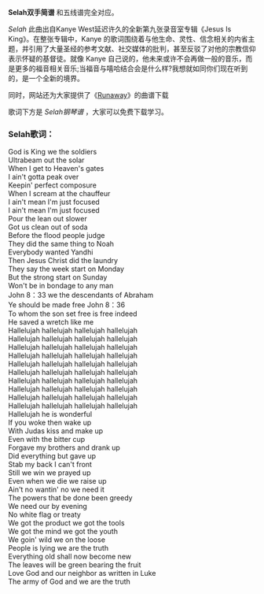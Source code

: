 

**Selah双手简谱** 和五线谱完全对应。

_Selah_ 此曲出自Kanye West延迟许久的全新第九张录音室专辑《Jesus Is King》。在整张专辑中，Kanye
的歌词围绕着与他生命、灵性、信念相关的内省主题，并引用了大量圣经的参考文献、社交媒体的批判，甚至反驳了对他的宗教信仰表示怀疑的基督徒。就像 Kanye
自己说的，他未来或许不会再做一般的音乐，而是更多的福音相关音乐;当福音与嘻哈结合会是什么样?我想就如同你们现在听到的，是一个全新的境界。

同时，网站还为大家提供了《[Runaway](Music-9050-Runaway-Kanye-West.html "Runaway")》的曲谱下载

歌词下方是 _Selah钢琴谱_ ，大家可以免费下载学习。

### Selah歌词：

God is King we the soldiers  
Ultrabeam out the solar  
When I get to Heaven's gates  
I ain't gotta peak over  
Keepin' perfect composure  
When I scream at the chauffeur  
I ain't mean I'm just focused  
I ain't mean I'm just focused  
Pour the lean out slower  
Got us clean out of soda  
Before the flood people judge  
They did the same thing to Noah  
Everybody wanted Yandhi  
Then Jesus Christ did the laundry  
They say the week start on Monday  
But the strong start on Sunday  
Won't be in bondage to any man  
John 8：33 we the descendants of Abraham  
Ye should be made free John 8：36  
To whom the son set free is free indeed  
He saved a wretch like me  
Hallelujah hallelujah hallelujah hallelujah  
Hallelujah hallelujah hallelujah hallelujah  
Hallelujah hallelujah hallelujah hallelujah  
Hallelujah hallelujah hallelujah hallelujah  
Hallelujah hallelujah hallelujah hallelujah  
Hallelujah hallelujah hallelujah hallelujah  
Hallelujah hallelujah hallelujah hallelujah  
Hallelujah hallelujah hallelujah hallelujah  
Hallelujah hallelujah hallelujah hallelujah  
Hallelujah hallelujah hallelujah hallelujah  
Hallelujah he is wonderful  
If you woke then wake up  
With Judas kiss and make up  
Even with the bitter cup  
Forgave my brothers and drank up  
Did everything but gave up  
Stab my back I can't front  
Still we win we prayed up  
Even when we die we raise up  
Ain't no wantin' no we need it  
The powers that be done been greedy  
We need our by evening  
No white flag or treaty  
We got the product we got the tools  
We got the mind we got the youth  
We goin' wild we on the loose  
People is lying we are the truth  
Everything old shall now become new  
The leaves will be green bearing the fruit  
Love God and our neighbor as written in Luke  
The army of God and we are the truth

